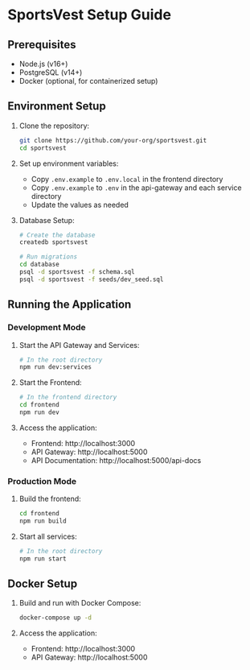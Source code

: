 # SportsVest Setup Guide

## Prerequisites

- Node.js (v16+)
- PostgreSQL (v14+)
- Docker (optional, for containerized setup)

## Environment Setup

1. Clone the repository:
   ```bash
   git clone https://github.com/your-org/sportsvest.git
   cd sportsvest
   ```

2. Set up environment variables:
   - Copy `.env.example` to `.env.local` in the frontend directory
   - Copy `.env.example` to `.env` in the api-gateway and each service directory
   - Update the values as needed

3. Database Setup:
   ```bash
   # Create the database
   createdb sportsvest

   # Run migrations
   cd database
   psql -d sportsvest -f schema.sql
   psql -d sportsvest -f seeds/dev_seed.sql
   ```

## Running the Application

### Development Mode

1. Start the API Gateway and Services:
   ```bash
   # In the root directory
   npm run dev:services
   ```

2. Start the Frontend:
   ```bash
   # In the frontend directory
   cd frontend
   npm run dev
   ```

3. Access the application:
   - Frontend: http://localhost:3000
   - API Gateway: http://localhost:5000
   - API Documentation: http://localhost:5000/api-docs

### Production Mode

1. Build the frontend:
   ```bash
   cd frontend
   npm run build
   ```

2. Start all services:
   ```bash
   # In the root directory
   npm run start
   ```

## Docker Setup

1. Build and run with Docker Compose:
   ```bash
   docker-compose up -d
   ```

2. Access the application:
   - Frontend: http://localhost:3000
   - API Gateway: http://localhost:5000 